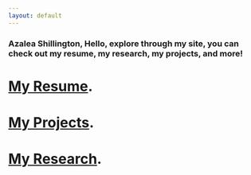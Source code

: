 ```yaml
---
layout: default
---
```


### Azalea Shillington, Hello, explore through my site, you can check out my resume, my research, my projects, and more!

# [My Resume](./another-page.md).

# [My Projects](./another-page.md).

# [My Research](./research.md).
